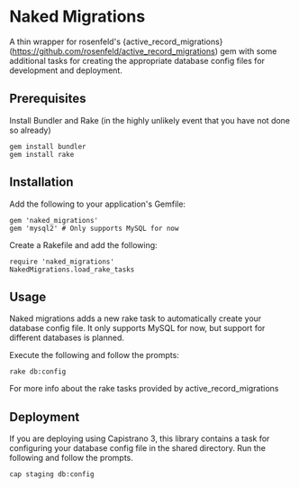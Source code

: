 # Naked Migrations

A thin wrapper for rosenfeld's {active_record_migrations}(https://github.com/rosenfeld/active_record_migrations) gem
with some additional tasks for creating the appropriate database config files for development and deployment.

## Prerequisites

Install Bundler and Rake (in the highly unlikely event that you have not done so already)

```
gem install bundler
gem install rake
```

## Installation

Add the following to your application's Gemfile:

```
gem 'naked_migrations'
gem 'mysql2' # Only supports MySQL for now
```

Create a Rakefile and add the following:

```
require 'naked_migrations'
NakedMigrations.load_rake_tasks
```

## Usage

Naked migrations adds a new rake task to automatically create your database config file. It only supports
MySQL for now, but support for different databases is planned.

Execute the following and follow the prompts:

```
rake db:config
```

For more info about the rake tasks provided by active_record_migrations

## Deployment

If you are deploying using Capistrano 3, this library contains a task for configuring your database config file in the
shared directory.  Run the following and follow the prompts.

```
cap staging db:config
```
